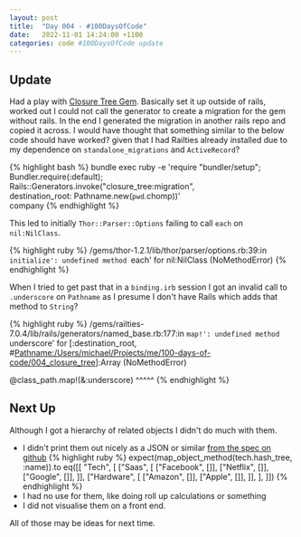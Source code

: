 ```yaml
---
layout: post
title:  "Day 004 - #100DaysOfCode"
date:   2022-11-01 14:24:00 +1100
categories: code #100DaysOfCode update
---
```


## Update

Had a play with [Closure Tree Gem](https://github.com/ClosureTree/closure_tree). Basically set it up outside of rails, worked out I could not call the generator to create a migration for the gem without rails. In the end I generated the migration in another rails repo and copied it across. I would have thought that something similar to the below code should have worked? given that I had Railties already installed due to my dependence on `standalone_migrations` and `ActiveRecord`?

{% highlight bash %}
bundle exec ruby -e 'require "bundler/setup"; \
  Bundler.require(:default); \
  Rails::Generators.invoke("closure_tree:migration", \
    destination_root: Pathname.new(`pwd`.chomp))' \
    company
{% endhighlight %}

This led to initially `Thor::Parser::Options` failing to call `each` on `nil:NilClass`.

{% highlight ruby %}
/gems/thor-1.2.1/lib/thor/parser/options.rb:39:in `initialize':
  undefined method `each' for nil:NilClass (NoMethodError)
{% endhighlight %}

When I tried to get past that in a `binding.irb` session I got an invalid call to `.underscore` on `Pathname` as I presume I don't have Rails which adds that method to `String`?

{% highlight ruby %}
/gems/railties-7.0.4/lib/rails/generators/named_base.rb:177:in `map!':
  undefined method `underscore' for
  [:destination_root, #<Pathname:/Users/michael/Projects/me/100-days-of-code/004_closure_tree>]:Array (NoMethodError)

  @class_path.map!(&:underscore)
             ^^^^^
{% endhighlight %}

## Next Up

Although I got a hierarchy of related objects I didn't do much with them.

- I didn't print them out nicely as a JSON or similar [from the spec on github](https://github.com/saramic/100-days-of-code/blob/main/004_closure_tree/spec/a_closure_tree_spec.rb#L37-L50)
{% highlight ruby %}
expect(map_object_method(tech.hash_tree, :name)).to eq([[
  "Tech",
  [
    ["Saas", [
      ["Facebook", []],
      ["Netflix", []],
      ["Google", []],
    ]],
    ["Hardware", [
      ["Amazon", []],
      ["Apple", []],
    ]],
  ],
]])
{% endhighlight %}
- I had no use for them, like doing roll up calculations or something
- I did not visualise them on a front end.

All of those may be ideas for next time.
